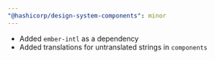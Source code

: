 ```yaml
---
"@hashicorp/design-system-components": minor
---
```


- Added `ember-intl` as a dependency
- Added translations for untranslated strings in `components`

